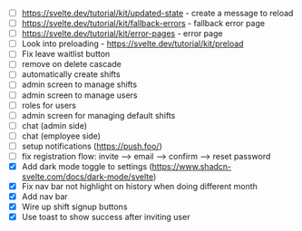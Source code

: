- [ ] https://svelte.dev/tutorial/kit/updated-state - create a message to reload
- [ ] https://svelte.dev/tutorial/kit/fallback-errors - fallback error page
- [ ] https://svelte.dev/tutorial/kit/error-pages - error page
- [ ] Look into preloading - https://svelte.dev/tutorial/kit/preload
- [ ] Fix leave waitlist button
- [ ] remove on delete cascade
- [ ] automatically create shifts
- [ ] admin screen to manage shifts
- [ ] admin screen to manage users
- [ ] roles for users
- [ ] admin screen for managing default shifts
- [ ] chat (admin side)
- [ ] chat (employee side)
- [ ] setup notifications (https://push.foo/)
- [ ] fix registration flow: invite --> email --> confirm --> reset password
- [x] Add dark mode toggle to settings (https://www.shadcn-svelte.com/docs/dark-mode/svelte)
- [x] Fix nav bar not highlight on history when doing different month
- [x] Add nav bar
- [x] Wire up shift signup buttons
- [x] Use toast to show success after inviting user
